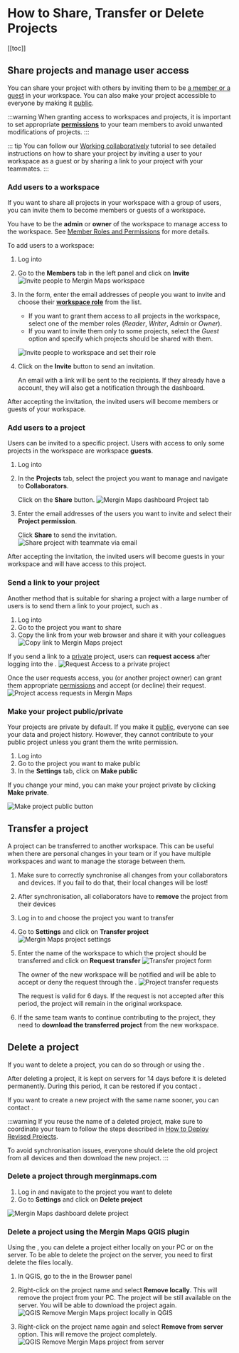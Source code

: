 # How to Share, Transfer or Delete Projects
[[toc]]

## Share projects and manage user access

You can share your <MainPlatformName /> project with others by inviting them to be [a member or a guest](./permissions/#workspace-members-and-guests) in your workspace. You can also make your <MainPlatformName /> project accessible to everyone by making it [public](#make-your-project-public-private).

:::warning
When granting access to workspaces and projects, it is important to set appropriate [**permissions**](./permissions/) to your team members to avoid unwanted modifications of projects.
:::

::: tip
You can follow our [Working collaboratively](../tutorials/working-collaboratively/) tutorial to see detailed instructions on how to share your project by inviting a user to your workspace as a guest or by sharing a link to your project with your teammates.
:::

### Add users to a workspace
If you want to share all projects in your workspace with a group of users, you can invite them to become members or guests of a workspace.

You have to be the **admin** or **owner** of the workspace to manage access to the workspace. See [Member Roles and Permissions](./permissions/#workspace-member-roles) for more details.

To add users to a workspace:
1. Log into <AppDomainNameLink />
2. Go to the **Members** tab in the left panel and click on **Invite**
   ![Invite people to Mergin Maps workspace](./dashboard-workspace-invite.jpg "Invite people to Mergin Maps workspace")

3. In the form, enter the email addresses of people you want to invite and choose their [**workspace role**](./permissions/#workspace-member-roles) from the list.
   - If you want to grant them access to all projects in the workspace, select one of the member roles (*Reader*, *Writer*, *Admin* or *Owner*).
   - If you want to invite them only to some projects, select the *Guest* option and specify which projects should be shared with them.
    
   ![Invite people to workspace and set their role](./dashboard-workspace-invite-form.png "Invite people to workspace and set their role")

4. Click on the **Invite** button to send an invitation. 

   An email with a link will be sent to the recipients. If they already have a <MainPlatformNameLink /> account, they will also get a notification through the dashboard. 

After accepting the invitation, the invited users will become members or guests of your workspace.

### Add users to a project
Users can be invited to a specific project. Users with access to only some projects in the workspace are workspace **guests**.

1. Log into <AppDomainNameLink />
2. In the **Projects** tab, select the project you want to manage and navigate to **Collaborators**.

   Click on the **Share** button.
   ![Mergin Maps dashboard Project tab](./dashboard-projects-collaborators.jpg "Mergin Maps dashboard Project tab")

3. Enter the email addresses of the users you want to invite and select their **Project permission**.

   Click **Share** to send the invitation.
   ![Share project with teammate via email](./dashboard-project-share-form.jpg "Share project with another user")
       
After accepting the invitation, the invited users will become guests in your workspace and will have access to this project.

### Send a link to your project
Another method that is suitable for sharing a project with a large number of users is to send them a link to your project, such as <MerginMapsProject id="sarah/Basic survey/tree" />.

1. Log into <AppDomainNameLink />
2. Go to the project you want to share
3. Copy the link from your web browser and share it with your colleagues
![Copy link to Mergin Maps project](../tutorials/working-collaboratively/dashboard-copy-url.jpg "Copy link to Mergin Maps project")

If you send a link to a [private](#make-your-project-public-private) project, users can **request access** after logging into the <DashboardShortLink />.
   ![Request Access to a private project](../tutorials/working-collaboratively/dashboard-request-access-to-private-project.jpg "Request Access to a private project")

Once the user requests access, you (or another project owner) can grant them appropriate [permissions](./permissions/) and accept (or decline) their request.
   ![Project access requests in Mergin Maps](../tutorials/working-collaboratively/dashboard-project-access-requests.jpg "Project access requests in Mergin Maps")

### Make your project public/private
Your projects are private by default. If you make it [public](./permissions/#public-and-private-projects), everyone can see your data and project history. However, they cannot contribute to your public project unless you grant them the write permission.

1. Log into <AppDomainNameLink />
2. Go to the project you want to make public
2. In the **Settings** tab, click on **Make public**

If you change your mind, you can make your project private by clicking **Make private**.

![Make project public button](./dashboard-project-make-public.jpg "Make project public button")

## Transfer a project
A <MainPlatformName /> project can be transferred to another workspace. This can be useful when there are personal changes in your team or if you have multiple workspaces and want to manage the storage between them.

1. Make sure to correctly synchronise all changes from your collaborators and devices. If you fail to do that, their local changes will be lost!
2. After synchronisation, all collaborators have to **remove** the project from their devices
3. Log in to <AppDomainNameLink /> and choose the project you want to transfer
4. Go to **Settings** and click on **Transfer project**
   ![Mergin Maps project settings](./dashboard-project-transfer.jpg "Mergin Maps project settings")
5. Enter the name of the workspace to which the project should be transferred and click on **Request transfer**
   ![Transfer project form](./dashboard-project-transfer-form.jpg "Transfer project form")
   
   The owner of the new workspace will be notified and will be able to accept or deny the request through the <DashboardShortLink />.
   ![Project transfer requests](./dashboard-project-transfer-request.jpg "Project transfer requests")
   
   The request is valid for 6 days. If the request is not accepted after this period, the project will remain in the original workspace.

6. If the same team wants to continue contributing to the project, they need to **download the transferred project** from the new workspace.

## Delete a project
If you want to delete a project, you can do so through <AppDomainNameLink /> or using the <QGISPluginName />. 

After deleting a project, it is kept on <MainPlatformNameLink /> servers for 14 days before it is deleted permanently. During this period, it can be restored if you contact <MerginMapsEmail id="support" />.

If you want to create a new project with the same name sooner, you can contact <MerginMapsEmail id="support" />.

:::warning
If you reuse the name of a deleted project, make sure to coordinate your team to follow the steps described in [How to Deploy Revised Projects](./deploy-new-project/). 

To avoid synchronisation issues, everyone should delete the old project from all devices and then download the new project. 
:::

### Delete a project through merginmaps.com

1. Log in <AppDomainNameLink /> and navigate to the project you want to delete
2. Go to **Settings** and click on **Delete project**

![Mergin Maps dashboard delete project](./dashboard-project-delete.jpg "Mergin Maps dashboard delete project")


### Delete a project using the Mergin Maps QGIS plugin 
Using the <QGISPluginName />, you can delete a <MainPlatformName /> project either locally on your PC or on the <MainPlatformName /> server. To be able to delete the project on the server, you need to first delete the files locally.

1. In QGIS, go to the **<MainPlatformName />** in the Browser panel
2. Right-click on the project name and select **Remove locally**. This will remove the project from your PC. The project will be still available on the <MainPlatformName /> server. You will be able to download the project again.
   ![QGIS Remove Mergin Maps project locally in QGIS](./plugin-project-delete.jpg "QGIS Remove Mergin Maps project locally")

3. Right-click on the project name again and select **Remove from server** option. This will remove the <MainPlatformName /> project completely. 
   ![QGIS Remove Mergin Maps project from server](./plugin-project-delete-from-server.jpg "QGIS Remove Mergin Maps project from server")

